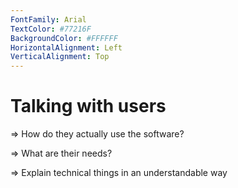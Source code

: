 ```yaml
---
FontFamily: Arial
TextColor: #77216F
BackgroundColor: #FFFFFF
HorizontalAlignment: Left
VerticalAlignment: Top
---
```

# Talking with users

=> How do they actually use the software?

=> What are their needs?

=> Explain technical things in an understandable way